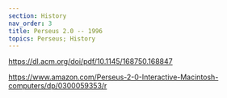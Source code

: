 ```yaml
---
section: History
nav_order: 3
title: Perseus 2.0 -- 1996
topics: Perseus; History
---
```



https://dl.acm.org/doi/pdf/10.1145/168750.168847

https://www.amazon.com/Perseus-2-0-Interactive-Macintosh-computers/dp/0300059353/r
